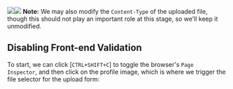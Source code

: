 ![](https://academy.hackthebox.com/storage/modules/136/file_uploads_image_upload_request.jpg)![](https://academy.hackthebox.com/storage/modules/136/file_uploads_modified_upload_request.jpg)
**Note:** We may also modify the `Content-Type` of the uploaded file, though this should not play an important role at this stage, so we'll keep it unmodified.

## Disabling Front-end Validation
To start, we can click [`CTRL+SHIFT+C`] to toggle the browser's `Page Inspector`, and then click on the profile image, which is where we trigger the file selector for the upload form: